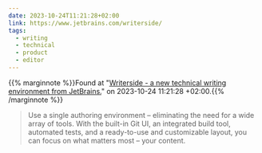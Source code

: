 ```yaml
---
date: 2023-10-24T11:21:28+02:00
link: https://www.jetbrains.com/writerside/
tags:
  - writing
  - technical
  - product
  - editor
---
```

{{% marginnote %}}Found at "[Writerside - a new technical writing environment from JetBrains.](https://web.archive.org/web/20231024112128/https://www.jetbrains.com/writerside/)" on 2023-10-24 11:21:28 +02:00.{{% /marginnote %}}

> Use a single authoring environment – eliminating the need for a wide array of tools. With the built-in Git UI, an integrated build tool, automated tests, and a ready-to-use and customizable layout, you can focus on what matters most – your content.